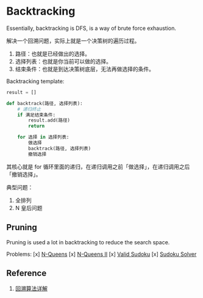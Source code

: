 # Backtracking

Essentially, backtracking is DFS, is a way of brute force exhaustion.

解决一个回溯问题，实际上就是一个决策树的遍历过程。
1. 路径：也就是已经做出的选择。
2. 选择列表：也就是你当前可以做的选择。
3. 结束条件：也就是到达决策树底层，无法再做选择的条件。

Backtracking template:

``` Python
result = []

def backtrack(路径, 选择列表):
    # 递归终止
    if 满足结束条件:
        result.add(路径)
        return

    for 选择 in 选择列表:
        做选择
        backtrack(路径, 选择列表)
        撤销选择
```
其核心就是 for 循环里面的递归，在递归调用之前「做选择」，在递归调用之后「撤销选择」。

典型问题：
1. 全排列
2. N 皇后问题

## Pruning

Pruning is used a lot in backtracking to reduce the search space.

Problems:
[x] [N-Queens](https://leetcode-cn.com/problems/n-queens/)
[x] [N-Queens II](https://leetcode-cn.com/problems/n-queens-ii/)
[x] [Valid Sudoku](https://leetcode-cn.com/problems/valid-sudoku/)
[x] [Sudoku Solver](https://leetcode-cn.com/problems/sudoku-solver/)

## Reference
1. [回溯算法详解](https://labuladong.github.io/algo/%E7%AE%97%E6%B3%95%E6%80%9D%E7%BB%B4%E7%B3%BB%E5%88%97/%E5%9B%9E%E6%BA%AF%E7%AE%97%E6%B3%95%E8%AF%A6%E8%A7%A3%E4%BF%AE%E8%AE%A2%E7%89%88.html)